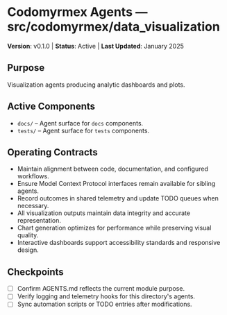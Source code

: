 # Codomyrmex Agents — src/codomyrmex/data_visualization

**Version**: v0.1.0 | **Status**: Active | **Last Updated**: January 2025

## Purpose
Visualization agents producing analytic dashboards and plots.

## Active Components
- `docs/` – Agent surface for `docs` components.
- `tests/` – Agent surface for `tests` components.

## Operating Contracts
- Maintain alignment between code, documentation, and configured workflows.
- Ensure Model Context Protocol interfaces remain available for sibling agents.
- Record outcomes in shared telemetry and update TODO queues when necessary.
- All visualization outputs maintain data integrity and accurate representation.
- Chart generation optimizes for performance while preserving visual quality.
- Interactive dashboards support accessibility standards and responsive design.

## Checkpoints
- [ ] Confirm AGENTS.md reflects the current module purpose.
- [ ] Verify logging and telemetry hooks for this directory's agents.
- [ ] Sync automation scripts or TODO entries after modifications.
